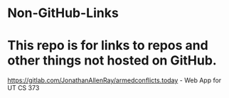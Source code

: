 # Non-GitHub-Links
# This repo is for links to repos and other things not hosted on GitHub.

https://gitlab.com/JonathanAllenRay/armedconflicts.today - Web App for UT CS 373
